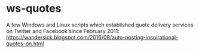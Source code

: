 # ws-quotes
A few Windows and Linux scripts which established quote delivery services on Twitter and Facebook since February 2011: https://wandersick.blogspot.com/2016/08/auto-posting-inspirational-quotes-on.html
